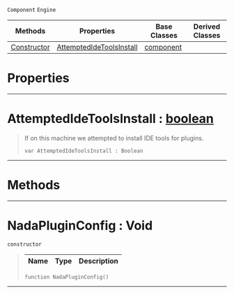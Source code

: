  `Component` `Engine`



|Methods|Properties|Base Classes|Derived Classes|
|---|---|---|---|
|[ Constructor](nadapluginconfig.md#nadapluginconfig-void)|[ AttemptedIdeToolsInstall](nadapluginconfig.md#attemptedidetoolsinstall)|[component](component.md)| |


 #  Properties


---  
 #  AttemptedIdeToolsInstall : [boolean](../nada_base_types/boolean.md)

> If on this machine we attempted to install IDE tools for plugins.
> ``` lang=cpp, name=Nada
> var AttemptedIdeToolsInstall : Boolean


---  
 #  Methods


---  
 #  NadaPluginConfig : Void

 `constructor`

> 
> |Name|Type|Description|
> |---|---|---|
> ``` lang=cpp, name=Nada
> function NadaPluginConfig()
> ``` 


---  
 

 